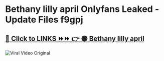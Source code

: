 
 # Bethany lilly april Onlyfans Leaked - Update Files f9gpj

## <h2><a href="https://clipsfans.com/Bethany_lilly_april&ref=git">🔗 Click to LINKS ⏩⏩ 👉 🟢 Bethany lilly april </a></h2>

<a href="https://clipsfans.com/Bethany_lilly_april&ref=git" rel="nofollow" data-target="animated-image.originalLink"><img src="https://i.ibb.co.com/xMMVF88/686577567.gif" alt="Viral Video Original" style="max-width: 100%; display: inline-block;" data-target="animated-image.originalImage"></a>

